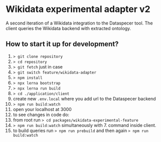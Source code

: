 # Wikidata experimental adapter v2

A second iteration of a Wikidata integration to the Dataspecer tool.
The client queries the Wikidata backend with extracted ontology.

## How to start it up for development?

1. `> git clone repository`
2. `> cd repository`
3. `> git fetch` just in case
4. `> git switch feature/wikidata-adapter`
5. `> npm install`
6. `> npx lerna bootstrap`
7. `> npx lerna run build`
8. `> cd ./application/client`
9. create new `.env.local` where you add url to the Dataspecer backend
10. `> npm run build:watch`
11. open your localhost at 3000
12. to see changes in code do:
   1.  from root run `> cd packages/wikidata-experimental-feature`
   2.  `> npm run build:watch` simultaneously with 7. command inside client.
   3.  to build queries run `> npm run prebuild` and then again `> npm run build:watch`